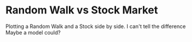 # Random Walk vs Stock Market

Plotting a Random Walk and a Stock side by side.
I can't tell the difference
Maybe a model could?
